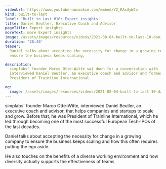 ```yaml
---
videoUrl: https://www.youtube-nocookie.com/embed/Y2_RAxUyW4o
kind: built-to-last
label: 'Built to Last #10: Expert insights'
title: Daniel Beutler, Executive Coach and Advisor
pageTitle: Expert insights
moreText: more Expert insights
image: /assets/images/resources/videos/2021-08-04-built-to-last-10-daniel-beutler/daniel.jpeg
duration: '25:40'
teaser:
  Daniel talks about accepting the necessity for change in a growing company to
  ensure the business keeps scaling.

description:
  simplabs' founder Marco Otte-Witte sat down for a conversation with
  interviewed Daniel Beutler, an executive coach and advisor and former
  President of Trainline International.

og:
  image: /assets/images/resources/videos/2021-08-04-built-to-last-10-daniel-beutler/og-image.png
---
```


simplabs' founder Marco Otte-Witte, interviewed Daniel Beutler, an executive
coach and advisor, that helps companies and startups to scale and grow. Before
that, he was President of Trainline International, which he led through becoming
one of the most successful European Tech-IPOs of the last decades.

Daniel talks about accepting the necessity for change in a growing company to
ensure the business keeps scaling and how this often requires putting the ego
aside.

He also touches on the benefits of a diverse working environment and how
diversity actually supports the effectiveness of teams.

